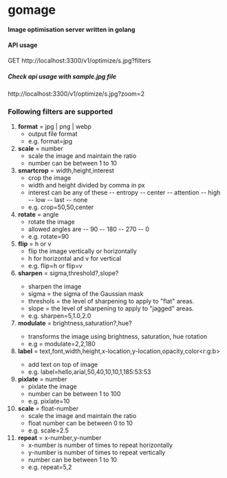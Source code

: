 # gomage

#### Image optimisation server written in golang

#### API usage

GET http://localhost:3300/v1/optimize/s.jpg?filters

##### Check api usage with sample.jpg file

http://localhost:3300/v1/optimize/s.jpg?zoom=2

### Following filters are supported

1. **format** = jpg | png | webp
   - output file format
   - e.g. format=jpg
2. **scale** = number
   - scale the image and maintain the ratio
   - number can be between 1 to 10
3. **smartcrop** = width,height,interest
   - crop the image
   - width and height divided by comma in px
   - interest can be any of these
     -- entropy
     -- center
     -- attention
     -- high
     -- low
     -- last
     -- none
   - e.g. crop=50,50,center
4. **rotate** = angle
   - rotate the image
   - allowed angles are
     -- 90
     -- 180
     -- 270
     -- 0
   - e.g. rotate=90
5. **flip** = h or v
   - flip the image vertically or horizontally
   - h for horizontal and v for vertical
   - e.g. flip=h or flip=v
6. **sharpen** = sigma<number>,threshold<number>?,slope<number>?
   - sharpen the image
   - sigma = the sigma of the Gaussian mask
   - threshols = the level of sharpening to apply to "flat" areas.
   - slope = the level of sharpening to apply to "jagged" areas.
   - e.g. sharpen=5,1.0,2.0
7. **modulate** = brightness<number>,saturation<number>?,hue<degree>?
   - transforms the image using brightness, saturation, hue rotation
   - e.g = modulate=2,2,180
8. **label** = text<string>,font<stringr>,width<number>,height<number>,x-location<number>,y-location<number>,opacity<float>,color<r:g:b>
   - add text on top of image
   - e.g. label=hello,arial,50,40,10,10,1,185:53:53
9. **pixlate** = number
   - pixlate the image
   - number can be between 1 to 100
   - e.g. pixlate=10
10. **scale** = float-number
    - scale the image and maintain the ratio
    - float number can be between 0 to 10
    - e.g. scale=2.5
11. **repeat** = x-number,y-number
    - x-number is number of times to repeat horizontally
    - y-number is number of times to repeat vertically
    - number can be between 1 to 10
    - e.g. repeat=5,2
